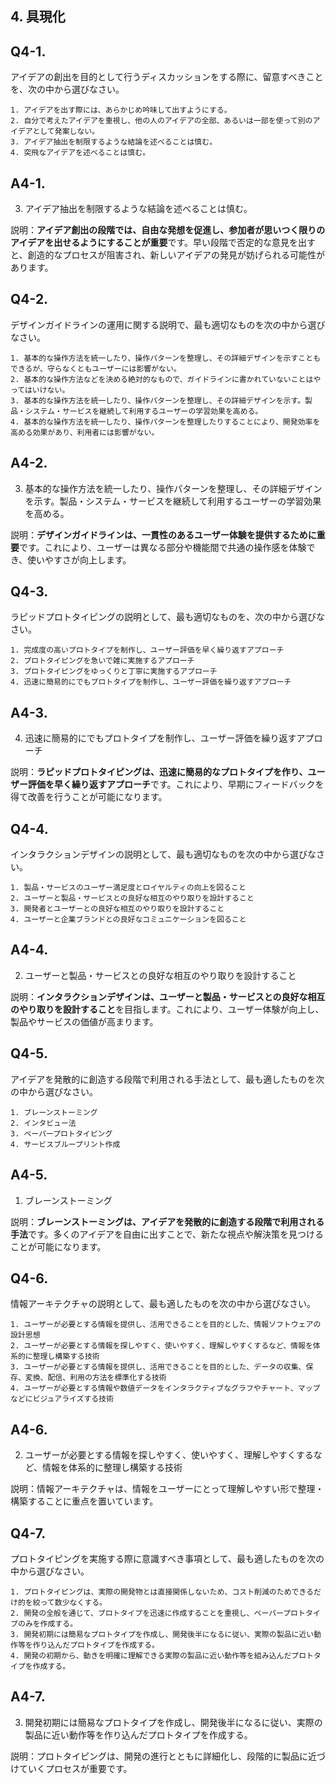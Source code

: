 ## 4. 具現化

## Q4-1.

アイデアの創出を目的として行うディスカッションをする際に、留意すべきことを、次の中から選びなさい。

    1. アイデアを出す際には、あらかじめ吟味して出すようにする。
    2. 自分で考えたアイデアを重視し、他の人のアイデアの全部、あるいは一部を使って別のアイデアとして発案しない。
    3. アイデア抽出を制限するような結論を述べることは慎む。
    4. 突飛なアイデアを述べることは慎む。

## A4-1.

3. アイデア抽出を制限するような結論を述べることは慎む。

説明：**アイデア創出の段階では、自由な発想を促進し、参加者が思いつく限りのアイデアを出せるようにすることが重要**です。早い段階で否定的な意見を出すと、創造的なプロセスが阻害され、新しいアイデアの発見が妨げられる可能性があります。

## Q4-2.

デザインガイドラインの運用に関する説明で、最も適切なものを次の中から選びなさい。

    1. 基本的な操作方法を統一したり、操作パターンを整理し、その詳細デザインを示すこともできるが、守らなくともユーザーには影響がない。
    2. 基本的な操作方法などを決める絶対的なもので、ガイドラインに書かれていないことはやってはいけない。
    3. 基本的な操作方法を統一したり、操作パターンを整理し、その詳細デザインを示す。製品・システム・サービスを継続して利用するユーザーの学習効果を高める。
    4. 基本的な操作方法を統一したり、操作パターンを整理したりすることにより、開発効率を高める効果があり、利用者には影響がない。

## A4-2.

3. 基本的な操作方法を統一したり、操作パターンを整理し、その詳細デザインを示す。製品・システム・サービスを継続して利用するユーザーの学習効果を高める。

説明：**デザインガイドラインは、一貫性のあるユーザー体験を提供するために重要**です。これにより、ユーザーは異なる部分や機能間で共通の操作感を体験でき、使いやすさが向上します。

## Q4-3.

ラピッドプロトタイピングの説明として、最も適切なものを、次の中から選びなさい。

    1. 完成度の高いプロトタイプを制作し、ユーザー評価を早く繰り返すアプローチ
    2. プロトタイピングを急いで雑に実施するアプローチ
    3. プロトタイピングをゆっくりと丁寧に実施するアプローチ
    4. 迅速に簡易的にでもプロトタイプを制作し、ユーザー評価を繰り返すアプローチ

## A4-3.

4. 迅速に簡易的にでもプロトタイプを制作し、ユーザー評価を繰り返すアプローチ

説明：**ラピッドプロトタイピングは、迅速に簡易的なプロトタイプを作り、ユーザー評価を早く繰り返すアプローチ**です。これにより、早期にフィードバックを得て改善を行うことが可能になります。

## Q4-4.

インタラクションデザインの説明として、最も適切なものを次の中から選びなさい。

    1. 製品・サービスのユーザー満足度とロイヤルティの向上を図ること
    2. ユーザーと製品・サービスとの良好な相互のやり取りを設計すること
    3. 開発者とユーザーとの良好な相互のやり取りを設計すること
    4. ユーザーと企業ブランドとの良好なコミュニケーションを図ること

## A4-4.

2. ユーザーと製品・サービスとの良好な相互のやり取りを設計すること

説明：**インタラクションデザインは、ユーザーと製品・サービスとの良好な相互のやり取りを設計すること**を目指します。これにより、ユーザー体験が向上し、製品やサービスの価値が高まります。

## Q4-5.

アイデアを発散的に創造する段階で利用される手法として、最も適したものを次の中から選びなさい。

    1. ブレーンストーミング
    2. インタビュー法
    3. ペーパープロトタイピング
    4. サービスブループリント作成

## A4-5.

1. ブレーンストーミング

説明：**ブレーンストーミングは、アイデアを発散的に創造する段階で利用される手法**です。多くのアイデアを自由に出すことで、新たな視点や解決策を見つけることが可能になります。

## Q4-6.

情報アーキテクチャの説明として、最も適したものを次の中から選びなさい。

    1. ユーザーが必要とする情報を提供し、活用できることを目的とした、情報ソフトウェアの設計思想
    2. ユーザーが必要とする情報を探しやすく、使いやすく、理解しやすくするなど、情報を体系的に整理し構築する技術
    3. ユーザーが必要とする情報を提供し、活用できることを目的とした、データの収集、保存、変換、配信、利用の方法を標準化する技術
    4. ユーザーが必要とする情報や数値データをインタラクティブなグラフやチャート、マップなどにビジュアライズする技術

## A4-6.

2. ユーザーが必要とする情報を探しやすく、使いやすく、理解しやすくするなど、情報を体系的に整理し構築する技術

説明：情報アーキテクチャは、情報をユーザーにとって理解しやすい形で整理・構築することに重点を置いています。

## Q4-7.

プロトタイピングを実施する際に意識すべき事項として、最も適したものを次の中から選びなさい。

    1. プロトタイピングは、実際の開発物とは直接関係しないため、コスト削減のためできるだけ的を絞って数少なくする。
    2. 開発の全般を通じて、プロトタイプを迅速に作成することを重視し、ペーパープロトタイプのみを作成する。
    3. 開発初期には簡易なプロトタイプを作成し、開発後半になるに従い、実際の製品に近い動作等を作り込んだプロトタイプを作成する。
    4. 開発の初期から、動きを明確に理解できる実際の製品に近い動作等を組み込んだプロトタイプを作成する。

## A4-7.

3. 開発初期には簡易なプロトタイプを作成し、開発後半になるに従い、実際の製品に近い動作等を作り込んだプロトタイプを作成する。

説明：プロトタイピングは、開発の進行とともに詳細化し、段階的に製品に近づけていくプロセスが重要です。
